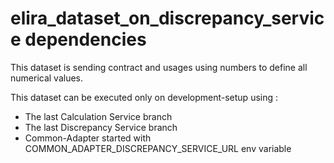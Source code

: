 
# elira_dataset_on_discrepancy_service dependencies

This dataset is sending contract and usages using numbers to define all numerical values.

This dataset can be executed only on development-setup using :

 - The last Calculation Service branch
 - The last Discrepancy Service branch
 - Common-Adapter started with COMMON_ADAPTER_DISCREPANCY_SERVICE_URL env variable
